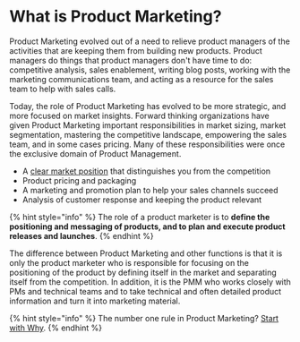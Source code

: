 # What is Product Marketing?

Product Marketing evolved out of a need to relieve product managers of the activities that are keeping them from building new products. Product managers do things that product managers don't have time to do: competitive analysis, sales enablement, writing blog posts, working with the marketing communications team, and acting as a resource for the sales team to help with sales calls.

Today, the role of Product Marketing has evolved to be more strategic, and more focused on market insights. Forward thinking organizations have given Product Marketing important responsibilities in market sizing, market segmentation, mastering the competitive landscape, empowering the sales team, and in some cases pricing. Many of these responsibilities were once the exclusive domain of Product Management.

* A [clear market position](https://wiki.kristiancarter.com/creating-a-market-requirements-document) that distinguishes you from the competition
* Product pricing and packaging
* A marketing and promotion plan to help your sales channels succeed
* Analysis of customer response and keeping the product relevant

{% hint style="info" %}
The role of a product marketer is to **define the positioning and messaging of products, and to plan and execute product releases and launches**.
{% endhint %}

The difference between Product Marketing and other functions is that it is only the product marketer who is responsible for focusing on the positioning of the product by defining itself in the market and separating itself from the competition. In addition, it is the PMM who works closely with PMs and technical teams and to take technical and often detailed product information and turn it into marketing material.

{% hint style="info" %}
The number one rule in Product Marketing? [Start with Why](https://www.youtube.com/watch?v=IPYeCltXpxw).
{% endhint %}







